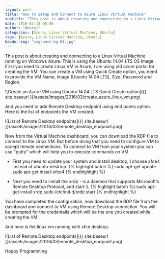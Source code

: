 ```yaml
---
layout: post
title: "How to Setup and Connect to Azure Linux Virtual Machine"
subtitle: "This post is about creating and connecting to a Linux Virtual Machine running on Windows Azure. This is using the Ubuntu 14.04 LTS OS Image."
date: 2016-03-18 00:00
author: "Anuraj"
categories: [Azure, Linux Virtual Machine, Ubuntu]
tags: [Azure, Linux Virtual Machine, Ubuntu]
header-img: "img/post-bg-01.jpg"
---
```

This post is about creating and connecting to a Linux Virtual Machine running on Windows Azure. This is using the Ubuntu 14.04 LTS OS Image. First you need to create Linux VM in Azure, I am using old azure portal for creating the VM. You can create a VM using Quick Create option, you need to provide the VM Name, Image (Ubuntu 14.04 LTS), Size, Password and Region.

![Create an Azure VM using Ubuntu 14.04 LTS Quick Create option]({{ site.baseurl }}/assets/images/2016/03/create_azure_linux_vm.png)

And you need to add Remote Desktop endpoint using end points option. Here is the list of endpoints the VM created.

![List of Remote Desktop endpoints]({{ site.baseurl }}/assets/images/2016/03/remote_desktop_endpoint.png)

Now from the Virtual Machine dashboard, you can download the RDP file to connect to the Linux VM. But before doing that you need to configure VM to accept remote connections. To connect to VM from your system you can use "putty" which will help you to execute commands on VM.

* First you need to update your system and install desktop, I choose xfce4 instead of ubuntu-desktop.
{% highlight batch %}
sudo apt-get update
sudo apt-get install xfce4
{% endhighlight %}

* Next you need to install the xrdp - is a daemon that supports Microsoft's Remote Desktop Protocol, and start it.
{% highlight batch %}
sudo apt-get install xrdp
sudo /etc/init.d/xrdp start
{% endhighlight %}

You have completed the configuration, now download the RDP file from the dashboard and connect to VM using Remote Desktop connection. You will be prompted for the credentails which will be the one you created while creating the VM.

And here is the linux vm running with xfce desktop.

![List of Remote Desktop endpoints]({{ site.baseurl }}/assets/images/2016/03/remote_desktop_endpoint.png)

Happy Programming